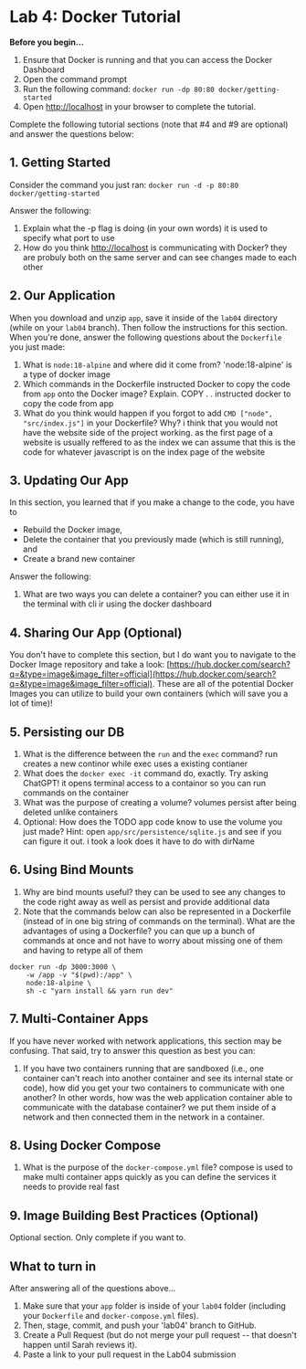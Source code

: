 # Lab 4: Docker Tutorial

**Before you begin...**
1. Ensure that Docker is running and that you can access the Docker Dashboard
1. Open the command prompt
2. Run the following command: `docker run -dp 80:80 docker/getting-started`
3. Open [http://localhost](http://localhost) in your browser to complete the tutorial.


Complete the following tutorial sections (note that #4 and #9 are optional) and answer the questions below:

## 1. Getting Started
Consider the command you just ran: `docker run -d -p 80:80 docker/getting-started`

Answer the following:
1. Explain what the -p flag is doing (in your own words) it is used to specify what port to use
2. How do you think [http://localhost](http://localhost) is communicating with Docker? they are probuly both on the same server and can see changes made to each other

## 2. Our Application
When you download and unzip `app`, save it inside of the `lab04` directory (while on your `lab04` branch). Then follow the instructions for this section. When you're done, answer the following questions about the `Dockerfile` you just made:
1. What is `node:18-alpine` and where did it come from? 'node:18-alpine' is a type of docker image
2. Which commands in the Dockerfile instructed Docker to copy the code from `app` onto the Docker image? Explain. COPY . . instructed docker to copy the code from app 
3. What do you think would happen if you forgot to add `CMD ["node", "src/index.js"]` in your Dockerfile? Why? i think that you would not have the website side of the project working. as the first page of a website is usually reffered to as the index we can assume that this is the code for whatever javascript is on the index page of the website

## 3. Updating Our App
In this section, you learned that if you make a change to the code, you have to 
* Rebuild the Docker image,
* Delete the container that you previously made (which is still running), and
* Create a brand new container

Answer the following:
1. What are two ways you can delete a container? you can either use it in the terminal with cli ir using the docker dashboard

## 4. Sharing Our App (Optional)
You don't have to complete this section, but I do want you to navigate to the Docker Image repository and take a look: [https://hub.docker.com/search?q=&type=image&image_filter=official](https://hub.docker.com/search?q=&type=image&image_filter=official). These are all of the potential Docker Images you can utilize to build your own containers (which will save you a lot of time)!

## 5. Persisting our DB

1. What is the difference between the `run` and the `exec` command? run creates a new continor while exec uses a existing contianer
2. What does the `docker exec -it` command do, exactly. Try asking ChatGPT! it opens terminal access to a containor so you can run commands on the container
3. What was the purpose of creating a volume? volumes persist after being deleted unlike containers
4. Optional: How does the TODO app code know to use the volume you just made? Hint: open `app/src/persistence/sqlite.js` and see if you can figure it out. i took a look does it have to do with dirName 

## 6. Using Bind Mounts
1. Why are bind mounts useful? they can be used to see any changes to the code right away as well as persist and provide additional data
2. Note that the commands below can also be represented in a Dockerfile (instead of in one big string of commands on the terminal). What are the advantages of using a Dockerfile?
you can que up a bunch of commands at once and not have to worry about missing one of them and having to retype all of them
```
docker run -dp 3000:3000 \
    -w /app -v "$(pwd):/app" \
    node:18-alpine \
    sh -c "yarn install && yarn run dev"
```

## 7. Multi-Container Apps
If you have never worked with network applications, this section may be confusing. That said, try to answer this question as best you can:

1. If you have two containers running that are sandboxed (i.e., one container can't reach into another container and see its internal state or code), how did you get your two containers to communicate with one another? In other words, how was the web application container able to communicate with the database container? we put them inside of a network and then connected them in the network in a container. 

## 8. Using Docker Compose
1. What is the purpose of the `docker-compose.yml` file? compose is used to make multi container apps quickly as you can define the services it needs to provide real fast

## 9. Image Building Best Practices (Optional)
Optional section. Only complete if you want to.


## What to turn in
After answering all of the questions above...
1. Make sure that your `app` folder is inside of your `lab04` folder (including your `Dockerfile` and `docker-compose.yml` files).
1. Then, stage, commit, and push your 'lab04' branch to GitHub. 
1. Create a Pull Request (but do not merge your pull request -- that doesn't happen until Sarah reviews it).
1. Paste a link to your pull request in the Lab04 submission
